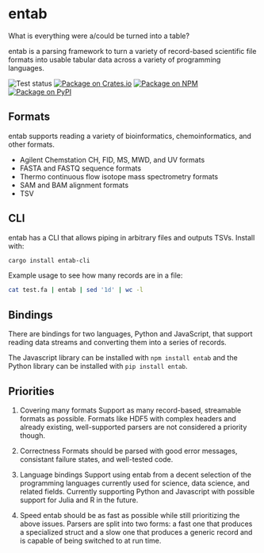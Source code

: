 # entab
What is everything were a/could be turned into a table?

entab is a parsing framework to turn a variety of record-based scientific file
formats into usable tabular data across a variety of programming languages.

![Test status](https://github.com/bovee/entab/workflows/Tests/badge.svg)
[![Package on Crates.io](https://img.shields.io/crates/v/entab.svg)](https://crates.io/crates/entab)
[![Package on NPM](https://img.shields.io/npm/v/entab.svg)](https://www.npmjs.com/package/entab)
[![Package on PyPI](https://img.shields.io/pypi/v/entab.svg)](https://pypi.org/project/entab/)

## Formats

entab supports reading a variety of bioinformatics, chemoinformatics, and
other formats.

 - Agilent Chemstation CH, FID, MS, MWD, and UV formats
 - FASTA and FASTQ sequence formats
 - Thermo continuous flow isotope mass spectrometry formats
 - SAM and BAM alignment formats
 - TSV

## CLI

entab has a CLI that allows piping in arbitrary files and outputs TSVs.
Install with:
```bash
cargo install entab-cli
```

Example usage to see how many records are in a file:
```bash
cat test.fa | entab | sed '1d' | wc -l
```

## Bindings

There are bindings for two languages, Python and JavaScript, that support
reading data streams and converting them into a series of records.

The Javascript library can be installed with `npm install entab` and the
Python library can be installed with `pip install entab`.

## Priorities

1. Covering many formats
     Support as many record-based, streamable formats as possible. Formats
     like HDF5 with complex headers and already existing, well-supported
     parsers are not considered a priority though.

2. Correctness
     Formats should be parsed with good error messages, consistant failure
     states, and well-tested code.

3. Language bindings
     Support using entab from a decent selection of the programming languages
     currently used for science, data science, and related fields. Currently
     supporting Python and Javascript with possible support for Julia and R
     in the future.

5. Speed
     entab should be as fast as possible while still prioritizing the above
     issues. Parsers are split into two forms: a fast one that produces a
     specialized struct and a slow one that produces a generic record and is
     capable of being switched to at run time.
